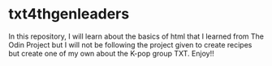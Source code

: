 # txt4thgenleaders
In this repository, I will learn about the basics of html that I learned from The Odin Project but I will not be following the project given to create recipes but create one of my own about the K-pop group TXT. Enjoy!!